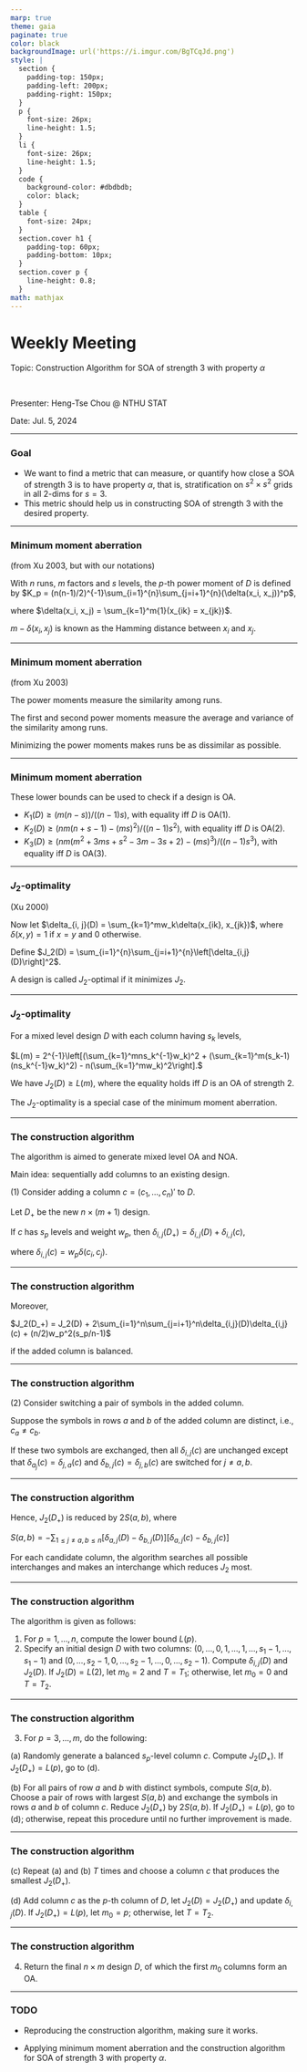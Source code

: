 ```yaml
---
marp: true
theme: gaia
paginate: true
color: black
backgroundImage: url('https://i.imgur.com/BgTCqJd.png')
style: |
  section {
    padding-top: 150px;
    padding-left: 200px;
    padding-right: 150px;
  }
  p {
    font-size: 26px;
    line-height: 1.5;
  } 
  li {
    font-size: 26px;
    line-height: 1.5;
  }
  code {
    background-color: #dbdbdb;
    color: black;
  }
  table {
    font-size: 24px;
  }
  section.cover h1 {
    padding-top: 60px;
    padding-bottom: 10px;
  }
  section.cover p {
    line-height: 0.8;
  }
math: mathjax
---
```


<!-- _class: cover -->

# Weekly Meeting

Topic: Construction Algorithm for $\text{SOA}$ of strength 3 with property $\alpha$

<br>

Presenter: Heng-Tse Chou @ NTHU STAT

Date: Jul. 5, 2024

---

### Goal

- We want to find a metric that can measure, or quantify how close a $\text{SOA}$ of strength 3 is to have property $\alpha$, that is, stratification on $s^2\times s^2$ grids in all 2-dims for $s=3$.
- This metric should help us in constructing $\text{SOA}$ of strength 3 with the desired property.

---

### Minimum moment aberration

(from Xu 2003, but with our notations)

With $n$ runs, $m$ factors and $s$ levels, the $p$-th power moment of $D$ is defined by $K_p = (n(n-1)/2)^{-1}\sum_{i=1}^{n}\sum_{j=i+1}^{n}(\delta(x_i, x_j))^p$,

where $\delta(x_i, x_j) = \sum_{k=1}^m{1}(x_{ik} = x_{jk})$.

$m - \delta(x_i, x_j)$ is known as the Hamming distance between $x_i$ and $x_j$.

---

### Minimum moment aberration

(from Xu 2003)

The power moments measure the similarity among runs.

The first and second power moments measure the average and variance of the similarity among runs.

Minimizing the power moments makes runs be as dissimilar as possible.

---

### Minimum moment aberration

These lower bounds can be used to check if a design is OA.

- $K_1(D) \geq(m(n-s))/((n-1)s)$, with equality iff $D$ is $\text{OA}(1)$.
- $K_2(D) \geq(nm(n+s-1) - (ms)^2)/((n-1)s^2)$, with equality iff $D$ is $\text{OA}(2)$.
- $K_3(D) \geq(nm(m^2+3ms+s^2-3m-3s+2)-(ms)^3)/((n-1)s^3)$, with equality iff $D$ is $\text{OA}(3)$.

---

### $J_2$-optimality

(Xu 2000)

Now let $\delta_{i, j}(D) = \sum_{k=1}^mw_k\delta(x_{ik}, x_{jk})$, where $\delta(x,y)=1$ if $x=y$ and 0 otherwise.

Define $J_2(D) = \sum_{i=1}^{n}\sum_{j=i+1}^{n}\left[\delta_{i,j}(D)\right]^2$.

A design is called $J_2$-optimal if it minimizes $J_2$.

---

### $J_2$-optimality

For a mixed level design $D$ with each column having $s_k$ levels,

$L(m) = 2^{-1}\left[(\sum_{k=1}^mns_k^{-1}w_k)^2 + (\sum_{k=1}^m(s_k-1)(ns_k^{-1}w_k)^2) - n(\sum_{k=1}^mw_k)^2\right].$

We have $J_2(D)\geq L(m)$, where the equality holds iff $D$ is an $\text{OA}$ of strength 2.

The $J_2$-optimality is a special case of the minimum moment aberration.

---

### The construction algorithm

The algorithm is aimed to generate mixed level $\text{OA}$ and $\text{NOA}$.

Main idea: sequentially add columns to an existing design.

(1) Consider adding a column $c=(c_1, \dots, c_n)'$ to $D$.

Let $D_+$ be the new $n\times(m+1)$ design.

If $c$ has $s_p$ levels and weight $w_p$, then $\delta_{i, j}(D_+) = \delta_{i, j}(D)+\delta_{i, j}(c)$,

where $\delta_{i, j}(c) = w_p\delta(c_i, c_j)$.

---

### The construction algorithm

Moreover,

$J_2(D_+) = J_2(D) + 2\sum_{i=1}^n\sum_{j=i+1}^n\delta_{i,j}(D)\delta_{i,j}(c) + (n/2)w_p^2(s_p/n-1)$

if the added column is balanced.

---

### The construction algorithm

(2) Consider switching a pair of symbols in the added column.

Suppose the symbols in rows $a$ and $b$ of the added column are distinct, i.e., $c_a \neq c_b$.

If these two symbols are exchanged, then all $\delta_{i,j}(c)$ are unchanged except that $\delta_{a_j}(c) = \delta_{j, a}(c)$ and $\delta_{b,j}(c) = \delta_{j,b}(c)$ are switched for $j \neq a, b$.

---

### The construction algorithm

Hence, $J_2(D_+)$ is reduced by $2S(a,b)$, where

$S(a, b) = -\sum_{1\leq j\neq a,b\leq n}\left[\delta_{a,j}(D) - \delta_{b,j}(D)\right]\left[\delta_{a,j}(c) - \delta_{b,j}(c)\right]$

For each candidate column, the algorithm searches all possible interchanges and makes an interchange which reduces $J_2$ most.

---

### The construction algorithm

The algorithm is given as follows:

1. For $p=1,\dots,n$, compute the lower bound $L(p)$.
2. Specify an initial design $D$ with two columns: $(0, \dots, 0, 1, \dots , 1, \dots , s_1 − 1, \dots , s_1 − 1)$ and $(0, \dots , s_2 − 1, 0, \dots , s_2 − 1, \dots , 0,\dots , s_2 − 1)$.
   Compute $\delta_{i,j}(D)$ and $J_2(D)$. If $J_2(D) = L(2)$, let $m_0 = 2$ and $T = T_1$; otherwise, let $m_0 = 0$ and $T = T_2$.

---

### The construction algorithm

3. For $p=3, \dots, m$, do the following:

(a) Randomly generate a balanced $s_p$-level column $c$. Compute $J_2(D_+)$. If $J_2(D_+)=L(p)$, go to (d).

(b) For all pairs of row $a$ and $b$ with distinct symbols, compute $S(a, b).$ Choose a pair of rows with largest $S(a, b)$ and exchange the symbols in rows $a$ and $b$ of column $c$. Reduce $J_2(D_+)$ by $2S(a,b)$. If $J_2(D_+)=L(p)$, go to (d); otherwise, repeat this procedure until no further improvement is made.

---

### The construction algorithm

(c) Repeat (a) and (b) $T$ times and choose a column $c$ that produces the smallest $J_2(D_+)$.

(d) Add column $c$ as the $p$-th column of $D$, let $J_2(D)=J_2(D_+)$ and update $\delta_{i,j}(D)$. If $J_2(D_+)=L(p)$, let $m_0 = p$; otherwise, let $T=T_2$.

---

### The construction algorithm

4. Return the final $n\times m$ design $D$, of which the first $m_0$ columns form an $\text{OA}$.

---

### TODO

- Reproducing the construction algorithm, making sure it works.

- Applying minimum moment aberration and the construction algorithm for $\text{SOA}$ of strength 3 with property $\alpha$.
